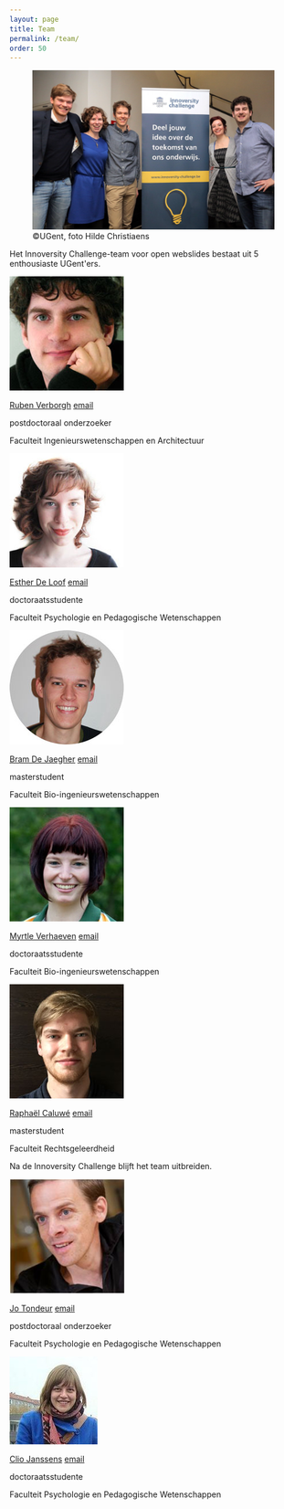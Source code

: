 ```yaml
---
layout: page
title: Team
permalink: /team/
order: 50
---
```


<figure>
  <img src="/images/GroupPhotoFinalPitch1.jpg" alt="">
  <figcaption>
    ©UGent, foto Hilde Christiaens
  </figcaption>
</figure>

Het Innoversity Challenge-team voor open webslides
bestaat uit 5 enthousiaste UGent'ers.

<div class="person">
  <img src="/images/ruben.jpg">
  <p class="name">
    <a href="http://ruben.verborgh.org/">Ruben Verborgh</a>
    <a href="mailto:ruben.verborgh@ugent.be" class="email">email</a>
  </p>
  <p class="job">postdoctoraal onderzoeker</p>
  <p class="faculty">Faculteit Ingenieurswetenschappen en Architectuur</p>
</div>
<div class="person">
  <img src="/images/esther.jpg">
  <p class="name">
    <a href="https://be.linkedin.com/in/estherdeloof">Esther De Loof</a>
    <a href="mailto:esther.deloof@ugent.be" class="email">email</a>
  </p>
  <p class="job">doctoraatsstudente</p>
  <p class="faculty">Faculteit Psychologie en Pedagogische Wetenschappen</p>
</div>
<div class="person">
  <img src="/images/bram.jpg">
  <p class="name">
    <a href="https://www.researchgate.net/profile/Bram_De_Jaegher">Bram De Jaegher</a>
    <a href="mailto:bram.dejaegher@ugent.be" class="email">email</a>
  </p>
  <p class="job">masterstudent</p>
  <p class="faculty">Faculteit Bio-ingenieurswetenschappen</p>
</div>
<div class="person">
  <img src="/images/myrtle.jpg">
  <p class="name">
    <a href="https://www.linkedin.com/in/myrtle-verhaeven-a590b487">Myrtle Verhaeven</a>
    <a href="mailto:myrtle.verhaeven@ugent.be" class="email">email</a>
  </p>
  <p class="job">doctoraatsstudente</p>
  <p class="faculty">Faculteit Bio-ingenieurswetenschappen</p>
</div>
<div class="person">
  <img src="/images/raphael.jpg">
  <p class="name">
    <a href="https://twitter.com/rcaluw">Raphaël Caluwé</a>
    <a href="mailto:raphael.caluwe@ugent.be" class="email">email</a>
  </p>
  <p class="job">masterstudent</p>
  <p class="faculty">Faculteit Rechtsgeleerdheid</p>
</div>


Na de Innoversity Challenge blijft het team uitbreiden.

<div class="person">
  <img src="/images/Jo.jpg">
  <p class="name">
    <a href="https://www.linkedin.com/in/jotondeur">Jo Tondeur</a>
    <a href="mailto:Jo.Tondeur@ugent.be" class="email">email</a>
  </p>
  <p class="job">postdoctoraal onderzoeker</p>
  <p class="faculty">Faculteit Psychologie en Pedagogische Wetenschappen</p>
</div>
<div class="person">
  <img src="/images/ClioJanssens.jpg">
  <p class="name">
    <a href="https://www.linkedin.com/in/clio-janssens-399b716b">Clio Janssens</a>
    <a href="mailto:Clio.Janssens@ugent.be" class="email">email</a>
  </p>
  <p class="job">doctoraatsstudente</p>
  <p class="faculty">Faculteit Psychologie en Pedagogische Wetenschappen</p>
</div>